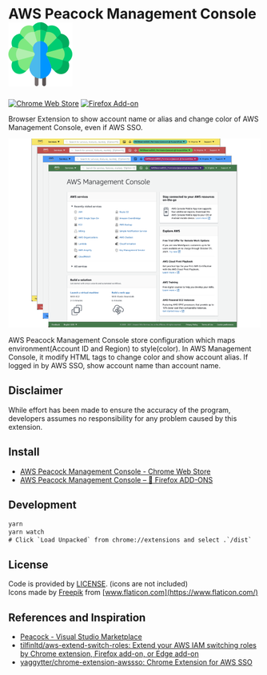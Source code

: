 # AWS Peacock Management Console ![Peacock](./public/icons/128.png)

[![Chrome Web Store](https://img.shields.io/chrome-web-store/v/bknjjajglapfhbdcfgmhgkgfomkkaidj.svg)](https://chrome.google.com/webstore/detail/aws-peacock-management-co/bknjjajglapfhbdcfgmhgkgfomkkaidj?utm_source=github)
[![Firefox Add-on](https://img.shields.io/amo/v/aws-extend-switch-roles3.svg)](https://addons.mozilla.org/firefox/addon/aws-peacock-management-console/)

Browser Extension to show account name or alias and change color of AWS Management Console, even if AWS SSO.

![Screenshot](images/aws-peacock-mc.png)

AWS Peacock Management Console store configuration which maps environment(Account ID and Region) to style(color). In AWS Management Console, it modify HTML tags to change color and show account alias. If logged in by AWS SSO, show account name than account name.

## Disclaimer

While effort has been made to ensure the accuracy of the program, developers assumes no responsibility for any problem caused by this extension.

## Install

- [AWS Peacock Management Console \- Chrome Web Store](https://chrome.google.com/webstore/detail/aws-peacock-management-co/bknjjajglapfhbdcfgmhgkgfomkkaidj?utm_source=github)
- [AWS Peacock Management Console – 🦊 Firefox ADD-ONS](https://addons.mozilla.org/firefox/addon/aws-peacock-management-console/)

## Development

```shell
yarn
yarn watch
# Click `Load Unpacked` from chrome://extensions and select .`/dist`
```

## License

Code is provided by [LICENSE](./LICENSE). (icons are not included)  
Icons made by [Freepik](https://www.flaticon.com/authors/freepik) from [www.flaticon.com](https://www.flaticon.com/)

## References and Inspiration

- [Peacock \- Visual Studio Marketplace](https://marketplace.visualstudio.com/items?itemName=johnpapa.vscode-peacock)
- [tilfinltd/aws\-extend\-switch\-roles: Extend your AWS IAM switching roles by Chrome extension, Firefox add\-on, or Edge add\-on](https://github.com/tilfinltd/aws-extend-switch-roles)
- [yaggytter/chrome\-extension\-awssso: Chrome Extension for AWS SSO](https://github.com/yaggytter/chrome-extension-awssso)
